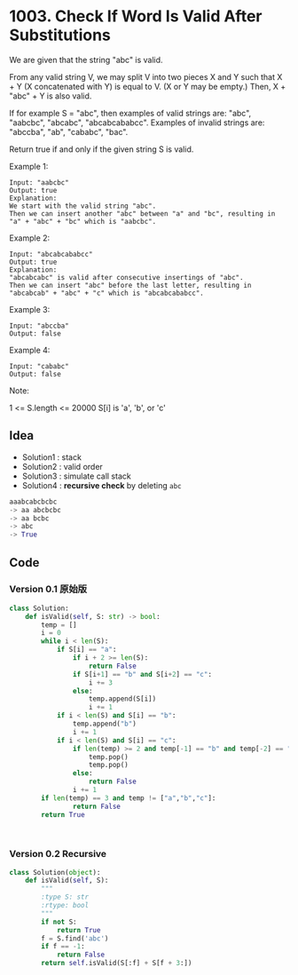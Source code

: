 # 1003. Check If Word Is Valid After Substitutions

We are given that the string "abc" is valid.

From any valid string V, we may split V into two pieces X and Y such that X + Y (X concatenated with Y) is equal to V.  (X or Y may be empty.)  Then, X + "abc" + Y is also valid.

If for example S = "abc", then examples of valid strings are: "abc", "aabcbc", "abcabc", "abcabcababcc".  Examples of invalid strings are: "abccba", "ab", "cababc", "bac".

Return true if and only if the given string S is valid.

 

Example 1:

```
Input: "aabcbc"
Output: true
Explanation: 
We start with the valid string "abc".
Then we can insert another "abc" between "a" and "bc", resulting in "a" + "abc" + "bc" which is "aabcbc".
```

Example 2:

```
Input: "abcabcababcc"
Output: true
Explanation: 
"abcabcabc" is valid after consecutive insertings of "abc".
Then we can insert "abc" before the last letter, resulting in "abcabcab" + "abc" + "c" which is "abcabcababcc".
```

Example 3:

```
Input: "abccba"
Output: false
```

Example 4:

```
Input: "cababc"
Output: false
```

Note:

1 <= S.length <= 20000
S[i] is 'a', 'b', or 'c'


## Idea 

- Solution1 : stack 
- Solution2 : valid order 
- Solution3 : simulate call stack 
- Solution4 : **recursive check** by deleting `abc`

``` python 
aaabcabcbcbc
-> aa abcbcbc 
-> aa bcbc
-> abc
-> True 

```

## Code 

### Version 0.1 原始版

``` python 
class Solution:
    def isValid(self, S: str) -> bool:
        temp = []
        i = 0
        while i < len(S):
            if S[i] == "a":
                if i + 2 >= len(S):
                    return False 
                if S[i+1] == "b" and S[i+2] == "c":
                    i += 3
                else:
                    temp.append(S[i])
                    i += 1
            if i < len(S) and S[i] == "b":
                temp.append("b")
                i += 1
            if i < len(S) and S[i] == "c":
                if len(temp) >= 2 and temp[-1] == "b" and temp[-2] == "a":
                    temp.pop()
                    temp.pop()
                else:
                    return False 
                i += 1
        if len(temp) == 3 and temp != ["a","b","c"]:
                return False 
        return True 
                
        
```

### Version 0.2 Recursive 

``` python
class Solution(object):
    def isValid(self, S):
        """
        :type S: str
        :rtype: bool
        """
        if not S:
            return True
        f = S.find('abc')
        if f == -1:
            return False
        return self.isValid(S[:f] + S[f + 3:])
``` 